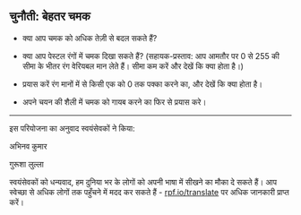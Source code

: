 ## चुनौती: बेहतर चमक

+ क्या आप चमक को अधिक तेज़ी से बदल सकते हैं?

+ क्या आप पेस्टल रंगों में चमक दिखा सकते हैं? (सहायक-प्रस्ताव: आप आमतौर पर 0 से 255 की सीमा के भीतर रंग वेरियबल मान लेते हैं। सीमा कम करें और देखें कि क्या होता है।)

- प्रयास करें रंग मानों में से किसी एक को 0 तक​ पक्का करने का, और देखें कि क्या होता है।

- अपने चयन की शैली में चमक को गायब करने का फिर से प्रयास​ करे।


***
इस परियोजना का अनुवाद स्वयंसेवकों ने किया:

अभिनव कुमार

गुरूशा लुल्ला

स्वयंसेवकों को धन्यवाद, हम दुनिया भर के लोगों को अपनी भाषा में सीखने का मौका दे सकते हैं। आप स्वेच्छा से अधिक लोगों तक पहुँचने में मदद कर सकते हैं - [rpf.io/translate](https://rpf.io/translate) पर अधिक जानकारी प्राप्त करें।
